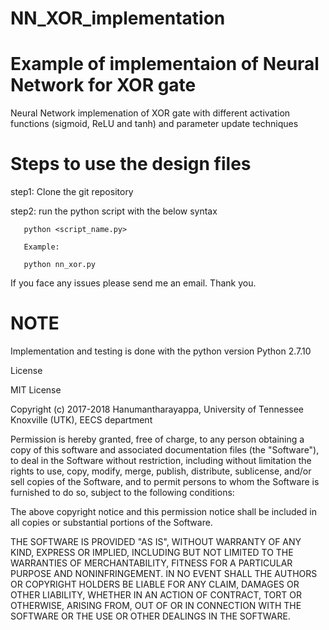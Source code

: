 # NN_XOR_implementation
# Example of implementaion of Neural Network for XOR gate
Neural Network implemenation of XOR gate with different activation functions (sigmoid, ReLU and tanh) and parameter update techniques


# Steps to use the design files

step1: Clone the git repository

step2: run the python script with the below syntax
        
       python <script_name.py>
       
       Example:
       
       python nn_xor.py

If you face any issues please send me an email. Thank you.


# NOTE

Implementation and testing is done with the python version Python 2.7.10 



License

MIT License

Copyright (c) 2017-2018 Hanumantharayappa, University of Tennessee Knoxville (UTK), EECS department

Permission is hereby granted, free of charge, to any person obtaining a copy of this software and associated documentation files (the "Software"), to deal in the Software without restriction, including without limitation the rights to use, copy, modify, merge, publish, distribute, sublicense, and/or sell copies of the Software, and to permit persons to whom the Software is furnished to do so, subject to the following conditions:

The above copyright notice and this permission notice shall be included in all copies or substantial portions of the Software.

THE SOFTWARE IS PROVIDED "AS IS", WITHOUT WARRANTY OF ANY KIND, EXPRESS OR IMPLIED, INCLUDING BUT NOT LIMITED TO THE WARRANTIES OF MERCHANTABILITY, FITNESS FOR A PARTICULAR PURPOSE AND NONINFRINGEMENT. IN NO EVENT SHALL THE AUTHORS OR COPYRIGHT HOLDERS BE LIABLE FOR ANY CLAIM, DAMAGES OR OTHER LIABILITY, WHETHER IN AN ACTION OF CONTRACT, TORT OR OTHERWISE, ARISING FROM, OUT OF OR IN CONNECTION WITH THE SOFTWARE OR THE USE OR OTHER DEALINGS IN THE SOFTWARE.

        
